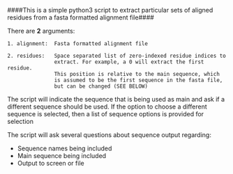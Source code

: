 ####This is a simple python3 script to extract particular sets of aligned residues
from a fasta formatted alignment file####

There are **2** arguments:
    
    1. alignment:  Fasta formatted alignment file

    2. residues:   Space separated list of zero-indexed residue indices to
                   extract. For example, a 0 will extract the first residue.
                   This position is relative to the main sequence, which 
                   is assumed to be the first sequence in the fasta file, 
                   but can be changed (SEE BELOW)

The script will indicate the sequence that is being used as main and ask if
a different sequence should be used. If the option to choose a different 
sequence is selected, then a list of sequence options is provided for selection

The script will ask several questions about sequence output regarding:
- Sequence names being included
- Main sequence being included
- Output to screen or file

